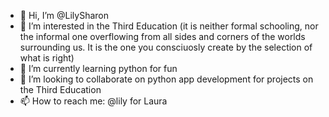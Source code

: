 - 👋 Hi, I’m @LilySharon
- 👀 I’m interested in the Third Education (it is neither formal schooling, nor the informal one overflowing from all sides and corners of the worlds surrounding us. 
It is the one you consciuosly create by the selection of what is right)
- 🌱 I’m currently learning python for fun
- 💞️ I’m looking to collaborate on python app development for projects on the Third Education
- 📫 How to reach me: @lily for Laura

<!---
LilySharon/LilySharon is a ✨ special ✨ repository because its `README.md` (this file) appears on your GitHub profile.
You can click the Preview link to take a look at your changes.
--->
